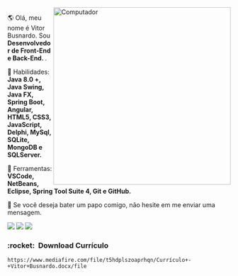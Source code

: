 <img src="https://raw.githubusercontent.com/MicaelliMedeiros/micaellimedeiros/master/image/computer-illustration.png" min-width="400px" max-width="400px" width="400px" align="right" alt="Computador">

<p align="left"> 
  🌎 Olá, meu nome é Vitor Busnardo. Sou <strong>Desenvolvedor de Front-End e Back-End. </strong>.
</p>

<p align="left">
  🦄 Habilidades: <strong>Java 8.0 +, Java Swing, Java FX, Spring Boot, Angular, HTML5, CSS3, JavaScript, Delphi, MySql, SQLite, MongoDB e SQLServer.</strong> 
</p>

<p align="left">
  💼 Ferramentas: <strong>VSCode, NetBeans, Eclipse, Spring Tool Suite 4, Git e GitHub.</strong>
</p>

<p align="left">
  💌 Se você deseja bater um papo comigo, não hesite em me enviar uma mensagem.
</p>

<p align="left">
  <a href="https://www.linkedin.com/in/vitor-busnardo-3a53711b6/" alt="Linkedin">
  <img src="https://img.shields.io/badge/-Linkedin-0e76a8?style=flat-square&logo=Linkedin&logoColor=white&link=LINK-DO-SEU-LINKEDIN" /></a>
  
  <a href="https://api.whatsapp.com/send?phone=55179818&text=Ol%C3%A1%20Vitor!" alt="WhatsApp">
  <img src="https://img.shields.io/badge/-WhatsApp-25d366?style=flat-square&labelColor=25d366&logo=whatsapp&logoColor=white&link="/></a>
  
  <a href="https://www.instagram.com/invites/contact/?i=56dnb6gtwvus&utm_content=4dgr2u5" alt="Instagram">
  <img src="https://img.shields.io/badge/-Instagram-DF0174?style=flat-square&labelColor=DF0174&logo=instagram&logoColor=white&link=LINK-DO-SEU-INSTAGRAM"/></a>
</p>  

<h3> :rocket: &nbsp;Download Currículo</h3>

```
https://www.mediafire.com/file/t5hdplszoaprhqn/Currículo+-+Vitor+Busnardo.docx/file
```
